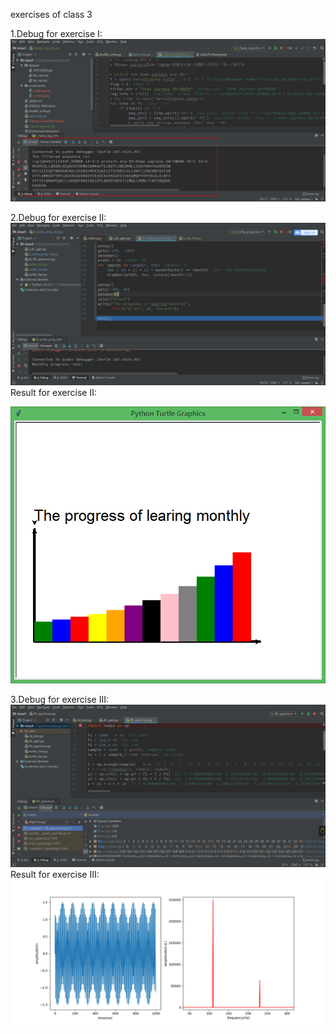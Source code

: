 exercises of class 3

1.Debug for exercise I:
![image](https://github.com/fengyihuai/Learn_Python/raw/master/class3/screenshots/I_debug.png)

2.Debug for exercise II:
![image](https://github.com/fengyihuai/Learn_Python/raw/master/class3/screenshots/II_debug.png)
  Result for exercise II:
 
![image](https://github.com/fengyihuai/Learn_Python/raw/master/class3/screenshots/II_result.png)

3.Debug for exercise III:
![image](https://github.com/fengyihuai/Learn_Python/raw/master/class3/screenshots/III_debug.png)
  Result for exercise III:
![image](https://github.com/fengyihuai/Learn_Python/raw/master/class3/screenshots/III_result.png)
